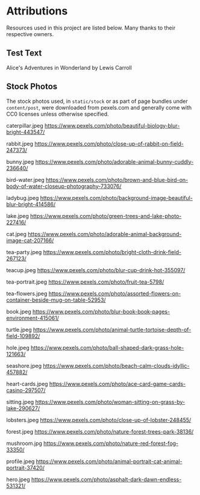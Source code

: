 # Attributions

Resources used in this project are listed below. Many thanks to their respective owners.


## Test Text 

Alice's Adventures in Wonderland by Lewis Carroll


## Stock Photos 

The stock photos used, in `static/stock` or as part of page bundles under `content/post`, were downloaded from pexels.com and generally come with CC0 licenses unless otherwise specified.

caterpillar.jpeg
https://www.pexels.com/photo/beautiful-biology-blur-bright-443547/

rabbit.jpeg
https://www.pexels.com/photo/close-up-of-rabbit-on-field-247373/

bunny.jpeg
https://www.pexels.com/photo/adorable-animal-bunny-cuddly-236640/

bird-water.jpeg
https://www.pexels.com/photo/brown-and-blue-bird-on-body-of-water-closeup-photography-733076/

ladybug.jpeg
https://www.pexels.com/photo/background-image-beautiful-blur-bright-414586/

lake.jpeg
https://www.pexels.com/photo/green-trees-and-lake-photo-227416/

cat.jpeg
https://www.pexels.com/photo/adorable-animal-background-image-cat-207166/

tea-party.jpeg
https://www.pexels.com/photo/bright-cloth-drink-field-267123/

teacup.jpeg
https://www.pexels.com/photo/blur-cup-drink-hot-355097/

tea-portrait.jpeg
https://www.pexels.com/photo/fruit-tea-5798/

tea-flowers.jpeg
https://www.pexels.com/photo/assorted-flowers-on-container-beside-mug-on-table-52953/

book.jpeg
https://www.pexels.com/photo/blur-book-book-pages-environment-415061/

turtle.jpeg
https://www.pexels.com/photo/animal-turtle-tortoise-depth-of-field-109892/

hole.jpeg
https://www.pexels.com/photo/ball-shaped-dark-grass-hole-121663/

seashore.jpeg
https://www.pexels.com/photo/beach-calm-clouds-idyllic-457882/

heart-cards.jpeg
https://www.pexels.com/photo/ace-card-game-cards-casino-297507/

sitting.jpeg
https://www.pexels.com/photo/woman-sitting-on-grass-by-lake-290627/

lobsters.jpeg
https://www.pexels.com/photo/close-up-of-lobster-248455/

forest.jpeg
https://www.pexels.com/photo/nature-forest-trees-park-38136/

mushroom.jpg
https://www.pexels.com/photo/nature-red-forest-fog-33350/

profile.jpeg
https://www.pexels.com/photo/animal-portrait-cat-animal-portrait-37420/

hero.jpeg
https://www.pexels.com/photo/asphalt-dark-dawn-endless-531321/